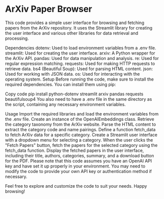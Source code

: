 # ArXiv Paper Browser
This code provides a simple user interface for browsing and fetching papers from the ArXiv repository. It uses the Streamlit library for creating the user interface and various other libraries for data retrieval and processing.

Dependencies
dotenv: Used to load environment variables from a .env file.
streamlit: Used for creating the user interface.
arxiv: A Python wrapper for the ArXiv API.
pandas: Used for data manipulation and analysis.
re: Used for regular expression matching.
requests: Used for making HTTP requests to retrieve data.
bs4 (Beautiful Soup): Used for parsing HTML content.
json: Used for working with JSON data.
os: Used for interacting with the operating system.
Setup
Before running the code, make sure to install the required dependencies. You can install them using pip:

Copy code
pip install python-dotenv streamlit arxiv pandas requests beautifulsoup4
You also need to have a .env file in the same directory as the script, containing any necessary environment variables.

Usage
Import the required libraries and load the environment variables from the .env file.
Create an instance of the OpenAIEmbeddings class.
Retrieve the category taxonomy from the ArXiv website.
Parse the HTML content to extract the category code and name pairings.
Define a function fetch_data to fetch ArXiv data for a specific category.
Create a Streamlit user interface with a dropdown menu for selecting a category.
When the user clicks the "Fetch Papers" button, fetch the papers for the selected category using the fetch_data function.
Display the fetched papers in the user interface, including their title, authors, categories, summary, and a download button for the PDF.
Please note that this code assumes you have an OpenAI API key and have set it up properly in your environment. You may need to modify the code to provide your own API key or authentication method if necessary.

Feel free to explore and customize the code to suit your needs. Happy browsing!
